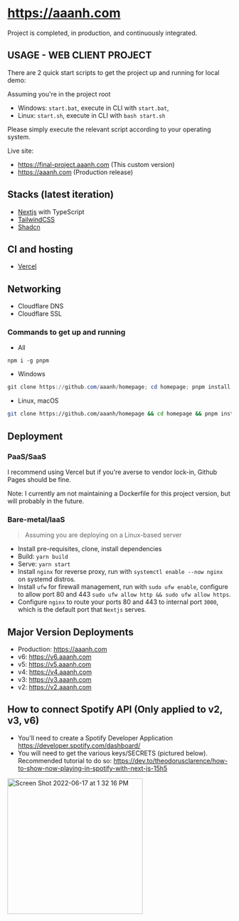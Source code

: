 # <https://aaanh.com>

Project is completed, in production, and continuously integrated.

## USAGE - WEB CLIENT PROJECT

There are 2 quick start scripts to get the project up and running for local demo:

Assuming you're in the project root

- Windows: `start.bat`, execute in CLI with `start.bat`,
- Linux: `start.sh`, execute in CLI with `bash start.sh`

Please simply execute the relevant script according to your operating system.

Live site:

- https://final-project.aaanh.com (This custom version)
- https://aaanh.com (Production release)

## Stacks (latest iteration)

- [Nextjs](https://nextjs.org) with TypeScript
- [TailwindCSS](https://tailwindcss.com)
- [Shadcn](https://ui.shadcn.com/)

## CI and hosting

- [Vercel](https://vercel.com)

## Networking

- Cloudflare DNS
- Cloudflare SSL

### Commands to get up and running

- All

```
npm i -g pnpm
```

- Windows

```powershell
git clone https://github.com/aaanh/homepage; cd homepage; pnpm install; pnpm dev
```

- Linux, macOS

```sh
git clone https://github.com/aaanh/homepage && cd homepage && pnpm install && pnpm dev
```

## Deployment

### PaaS/SaaS

I recommend using Vercel but if you're averse to vendor lock-in, Github Pages should be fine.

Note: I currently am not maintaining a Dockerfile for this project version, but will probably in the future.

### Bare-metal/IaaS

> Assuming you are deploying on a Linux-based server

- Install pre-requisites, clone, install dependencies
- Build: `yarn build`
- Serve: `yarn start`
- Install `nginx` for reverse proxy, run with `systemctl enable --now nginx` on systemd distros.
- Install `ufw` for firewall management, run with `sudo ufw enable`, configure to allow port 80 and 443 `sudo ufw allow http && sudo ufw allow https`.
- Configure `nginx` to route your ports 80 and 443 to internal port `3000`, which is the default port that `Nextjs` serves.

## Major Version Deployments

- Production: https://aaanh.com
- v6: https://v6.aaanh.com
- v5: https://v5.aaanh.com
- v4: https://v4.aaanh.com
- v3: https://v3.aaanh.com
- v2: https://v2.aaanh.com

## How to connect Spotify API (Only applied to v2, v3, v6)

- You'll need to create a Spotify Developer Application <https://developer.spotify.com/dashboard/>
- You will need to get the various keys/SECRETS (pictured below). Recommended tutorial to do so: <https://dev.to/theodorusclarence/how-to-show-now-playing-in-spotify-with-next-js-15h5>

<img width="304" alt="Screen Shot 2022-06-17 at 1 32 16 PM" src="https://user-images.githubusercontent.com/37283437/174349215-4c23ba9e-8dde-46c6-a079-b30fa4434f88.png">
